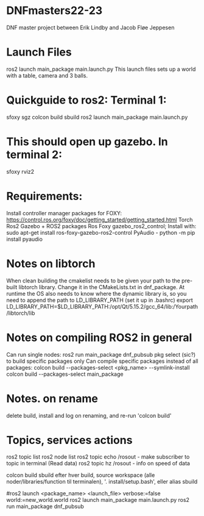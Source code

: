 # DNFmasters22-23
DNF master project between Erik Lindby and Jacob Fløe Jeppesen

# Launch Files
ros2 launch main_package main.launch.py
This launch files sets up a world with a table, camera and 3 balls.

# Quickguide to ros2: Terminal 1:
sfoxy
sgz
colcon build
sbuild
ros2 launch main_package main.launch.py
# This should open up gazebo. In terminal 2:
sfoxy
rviz2

# Requirements:
Install controller manager packages for FOXY: https://control.ros.org/foxy/doc/getting_started/getting_started.html
Torch
Ros2
Gazebo + ROS2 packages
Ros Foxy gazebo_ros2_control; Install with: sudo apt-get install ros-foxy-gazebo-ros2-control
PyAudio - python -m pip install pyaudio

# Notes on libtorch
When clean building the cmakelist needs to be given your path to the pre-built libtorch library. Change it in the CMakeLists.txt in dnf_package.
At runtime the OS also needs to know where the dynamic library is, so you need to append the path to LD_LIBRARY_PATH (set it up in .bashrc)
    export LD_LIBRARY_PATH=$LD_LIBRARY_PATH:/opt/Qt/5.15.2/gcc_64/lib:/Yourpath/libtorch/lib


# Notes on compiling ROS2 in general
Can run single nodes: ros2 run main_package dnf_pubsub
pkg select (sic?) to build specific packages only
Can compile specific packages instead of all packages: colcon build --packages-select <pkg_name> --symlink-install
colcon build --packages-select main_package

# Notes. on rename
delete build, install and log on renaming, and re-run 'colcon build'


# Topics, services actions
ros2 topic list
ros2 node list
ros2 topic echo /rosout            - make subscriber to topic in terminal (Read data)
ros2 topic hz /rosout              - info on speed of data


colcon build
sbuild
efter hver build, source workspace (alle noder/libraries/function til terminalen), '. install/setup.bash', eller alias sbuild

#ros2 launch <package_name> <launch_file> verbose:=false world:=new_world.world 
ros2 launch main_package main.launch.py
ros2 run main_package dnf_pubsub
